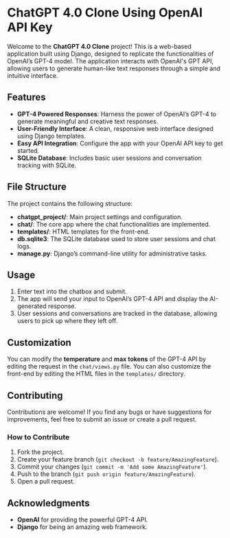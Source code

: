 <h1>ChatGPT 4.0 Clone Using OpenAI API Key</h1>

<p>Welcome to the <strong>ChatGPT 4.0 Clone</strong> project! This is a web-based application built using Django, designed to replicate the functionalities of OpenAI’s GPT-4 model. The application interacts with OpenAI's GPT API, allowing users to generate human-like text responses through a simple and intuitive interface.</p>

<h2>Features</h2>

<ul>
  <li><strong>GPT-4 Powered Responses</strong>: Harness the power of OpenAI’s GPT-4 to generate meaningful and creative text responses.</li>
  <li><strong>User-Friendly Interface</strong>: A clean, responsive web interface designed using Django templates.</li>
  <li><strong>Easy API Integration</strong>: Configure the app with your OpenAI API key to get started.</li>
  <li><strong>SQLite Database</strong>: Includes basic user sessions and conversation tracking with SQLite.</li>
</ul>

<h2>File Structure</h2>

<p>The project contains the following structure:</p>

<ul>
  <li><strong>chatgpt_project/</strong>: Main project settings and configuration.</li>
  <li><strong>chat/</strong>: The core app where the chat functionalities are implemented.</li>
  <li><strong>templates/</strong>: HTML templates for the front-end.</li>
  <li><strong>db.sqlite3</strong>: The SQLite database used to store user sessions and chat logs.</li>
  <li><strong>manage.py</strong>: Django’s command-line utility for administrative tasks.</li>
</ul>

<h2>Usage</h2>

<ol>
  <li>Enter text into the chatbox and submit.</li>
  <li>The app will send your input to OpenAI’s GPT-4 API and display the AI-generated response.</li>
  <li>User sessions and conversations are tracked in the database, allowing users to pick up where they left off.</li>
</ol>

<h2>Customization</h2>

<p>You can modify the <strong>temperature</strong> and <strong>max tokens</strong> of the GPT-4 API by editing the request in the <code>chat/views.py</code> file. You can also customize the front-end by editing the HTML files in the <code>templates/</code> directory.</p>

<h2>Contributing</h2>

<p>Contributions are welcome! If you find any bugs or have suggestions for improvements, feel free to submit an issue or create a pull request.</p>

<h3>How to Contribute</h3>

<ol>
  <li>Fork the project.</li>
  <li>Create your feature branch (<code>git checkout -b feature/AmazingFeature</code>).</li>
  <li>Commit your changes (<code>git commit -m 'Add some AmazingFeature'</code>).</li>
  <li>Push to the branch (<code>git push origin feature/AmazingFeature</code>).</li>
  <li>Open a pull request.</li>
</ol>


<h2>Acknowledgments</h2>

<ul>
  <li><strong>OpenAI</strong> for providing the powerful GPT-4 API.</li>
  <li><strong>Django</strong> for being an amazing web framework.</li>
</ul>
